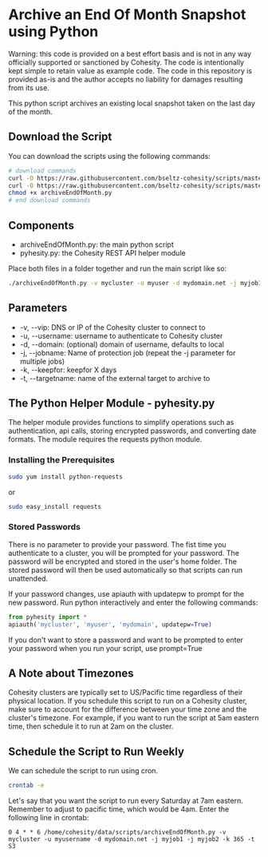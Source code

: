 # Archive an End Of Month Snapshot using Python

Warning: this code is provided on a best effort basis and is not in any way officially supported or sanctioned by Cohesity. The code is intentionally kept simple to retain value as example code. The code in this repository is provided as-is and the author accepts no liability for damages resulting from its use.

This python script archives an existing local snapshot taken on the last day of the month.

## Download the Script

You can download the scripts using the following commands:

```bash
# download commands
curl -O https://raw.githubusercontent.com/bseltz-cohesity/scripts/master/python/archiveEndOfMonth/archiveEndOfMonth.py
curl -O https://raw.githubusercontent.com/bseltz-cohesity/scripts/master/python/archiveEndOfMonth/pyhesity.py
chmod +x archiveEndOfMonth.py
# end download commands
```

## Components

* archiveEndOfMonth.py: the main python script
* pyhesity.py: the Cohesity REST API helper module

Place both files in a folder together and run the main script like so:

```bash
./archiveEndOfMonth.py -v mycluster -u myuser -d mydomain.net -j myjob1 -j myjob2 -k 365 -t S3
```

## Parameters

* -v, --vip: DNS or IP of the Cohesity cluster to connect to
* -u, --username: username to authenticate to Cohesity cluster
* -d, --domain: (optional) domain of username, defaults to local
* -j, --jobname: Name of protection job (repeat the -j parameter for multiple jobs)
* -k, --keepfor: keepfor X days
* -t, --targetname: name of the external target to archive to

## The Python Helper Module - pyhesity.py

The helper module provides functions to simplify operations such as authentication, api calls, storing encrypted passwords, and converting date formats. The module requires the requests python module.

### Installing the Prerequisites

```bash
sudo yum install python-requests
```

or

```bash
sudo easy_install requests
```

### Stored Passwords

There is no parameter to provide your password. The fist time you authenticate to a cluster, you will be prompted for your password. The password will be encrypted and stored in the user's home folder. The stored password will then be used automatically so that scripts can run unattended.

If your password changes, use apiauth with updatepw to prompt for the new password. Run python interactively and enter the following commands:

```python
from pyhesity import *
apiauth('mycluster', 'myuser', 'mydomain', updatepw=True)
```

If you don't want to store a password and want to be prompted to enter your password when you run your script, use prompt=True

## A Note about Timezones

Cohesity clusters are typically set to US/Pacific time regardless of their physical location. If you schedule this script to run on a Cohesity cluster, make sure to account for the difference between your time zone and the cluster's timezone. For example, if you want to run the script at 5am eastern time, then schedule it to run at 2am on the cluster.

## Schedule the Script to Run Weekly

We can schedule the script to run using cron.

```bash
crontab -e
```

Let's say that you want the script to run every Saturday at 7am eastern. Remember to adjust to pacific time, which would be 4am. Enter the following line in crontab:

```text
0 4 * * 6 /home/cohesity/data/scripts/archiveEndOfMonth.py -v mycluster -u myusername -d mydomain.net -j myjob1 -j myjob2 -k 365 -t S3
```
